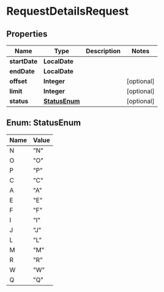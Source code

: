 

# RequestDetailsRequest


## Properties

| Name | Type | Description | Notes |
|------------ | ------------- | ------------- | -------------|
|**startDate** | **LocalDate** |  |  |
|**endDate** | **LocalDate** |  |  |
|**offset** | **Integer** |  |  [optional] |
|**limit** | **Integer** |  |  [optional] |
|**status** | [**StatusEnum**](#StatusEnum) |  |  [optional] |



## Enum: StatusEnum

| Name | Value |
|---- | -----|
| N | &quot;N&quot; |
| O | &quot;O&quot; |
| P | &quot;P&quot; |
| C | &quot;C&quot; |
| A | &quot;A&quot; |
| E | &quot;E&quot; |
| F | &quot;F&quot; |
| I | &quot;I&quot; |
| J | &quot;J&quot; |
| L | &quot;L&quot; |
| M | &quot;M&quot; |
| R | &quot;R&quot; |
| W | &quot;W&quot; |
| Q | &quot;Q&quot; |



